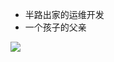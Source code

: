 - 半路出家的运维开发
- 一个孩子的父亲

<a title="Hits" target="_blank" href="https://github.com/Ansen/"><img src="https://hits.b3log.org/Ansen/hits.svg"></a>
